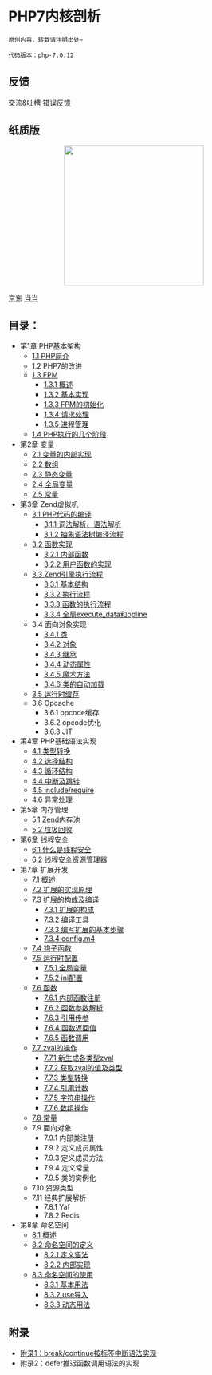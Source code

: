# PHP7内核剖析
````
原创内容，转载请注明出处~

代码版本：php-7.0.12
````
## 反馈
[交流&吐槽](https://github.com/pangudashu/php7-internal/issues/3)  [错误反馈](https://github.com/pangudashu/php7-internal/issues/2)

## 纸质版
<div align="center">
    <img src="img/book.jpg" height="280" >
</div>

[京东](https://item.jd.com/12267210.html)
[当当](http://product.dangdang.com/25185400.html)

## 目录：
* 第1章 PHP基本架构
   * [1.1 PHP简介](1/base_introduction.md)
   * 1.2 PHP7的改进
   * [1.3 FPM](1/fpm.md)
      * [1.3.1 概述](1/fpm.md)
      * [1.3.2 基本实现](1/fpm.md)
      * [1.3.3 FPM的初始化](1/fpm.md)
      * [1.3.4 请求处理](1/fpm.md)
      * [1.3.5 进程管理](1/fpm.md)
   * [1.4 PHP执行的几个阶段](1/base_process.md)
* 第2章 变量
   * [2.1 变量的内部实现](2/zval.md)
   * [2.2 数组](2/zend_ht.md)
   * [2.3 静态变量](2/static_var.md)
   * [2.4 全局变量](2/global_var.md)
   * [2.5 常量](2/zend_constant.md)
* 第3章 Zend虚拟机
   * [3.1 PHP代码的编译](3/zend_compile.md)
      * [3.1.1 词法解析、语法解析](3/zend_compile_parse.md)
      * [3.1.2 抽象语法树编译流程](3/zend_compile_opcode.md)
   * [3.2 函数实现](3/function_implement.md)
      * [3.2.1 内部函数](3/function_implement.md)
      * <a href="3/function_implement.md#用户自定义函数的实现">3.2.2 用户函数的实现</a>
   * [3.3 Zend引擎执行流程](3/zend_executor.md)
      * <a href="3/zend_executor.md#331-数据结构">3.3.1 基本结构</a>
      * <a href="3/zend_executor.md#332-执行流程">3.3.2 执行流程</a>
      * <a href="3/zend_executor.md#333-函数的执行流程">3.3.3 函数的执行流程</a>
      * [3.3.4 全局execute_data和opline](3/zend_global_register.md)
   * 3.4 面向对象实现
      * [3.4.1 类](3/zend_class.md)
      * [3.4.2 对象](3/zend_object.md)
      * [3.4.3 继承](3/zend_extends.md)
      * [3.4.4 动态属性](3/zend_prop.md)
      * [3.4.5 魔术方法](3/zend_magic_method.md)
      * [3.4.6 类的自动加载](3/zend_autoload.md)
   * [3.5 运行时缓存](3/zend_runtime_cache.md)
   * 3.6 Opcache
      * 3.6.1 opcode缓存
      * 3.6.2 opcode优化
      * 3.6.3 JIT
* 第4章 PHP基础语法实现
   * [4.1 类型转换](4/type.md)
   * [4.2 选择结构](4/if.md)
   * [4.3 循环结构](4/loop.md)
   * [4.4 中断及跳转](4/break.md)
   * [4.5 include/require](4/include.md)
   * [4.6 异常处理](4/exception.md)
* 第5章 内存管理
   * [5.1 Zend内存池](5/zend_alloc.md)
   * [5.2 垃圾回收](5/gc.md)
* 第6章 线程安全
   * [6.1 什么是线程安全](6/ts.md)
   * [6.2 线程安全资源管理器](6/ts.md)
* 第7章 扩展开发
   * [7.1 概述](7/intro.md)
   * [7.2 扩展的实现原理](7/implement.md)
   * [7.3 扩展的构成及编译](7/extension_intro.md)
      * [7.3.1 扩展的构成](7/extension_intro.md)
      * [7.3.2 编译工具](7/extension_intro.md)
      * [7.3.3 编写扩展的基本步骤](7/extension_intro.md)
      * [7.3.4 config.m4](7/extension_intro.md)
   * [7.4 钩子函数](7/hook.md)
   * [7.5 运行时配置](7/conf.md)
     * [7.5.1 全局变量](7/conf.md)
	 * [7.5.2 ini配置](7/conf.md)
   * [7.6 函数](7/func.md)
      * <a href="7/func.md#761-内部函数注册">7.6.1 内部函数注册</a>
      * <a href="7/func.md#762-函数参数解析">7.6.2 函数参数解析</a>
      * <a href="7/func.md#763-引用传参">7.6.3 引用传参</a>
      * <a href="7/func.md#764-函数返回值">7.6.4 函数返回值</a>
      * <a href="7/func.md#765-函数调用">7.6.5 函数调用</a>
   * [7.7 zval的操作](7/var.md)
      * [7.7.1 新生成各类型zval](7/var.md)
      * [7.7.2 获取zval的值及类型](7/var.md)
      * [7.7.3 类型转换](7/var.md)
      * [7.7.4 引用计数](7/var.md)
      * [7.7.5 字符串操作](7/var.md)
      * [7.7.6 数组操作](7/var.md)
   * [7.8 常量](7/constant.md)
   * 7.9 面向对象
      * 7.9.1 内部类注册
      * 7.9.2 定义成员属性
      * 7.9.3 定义成员方法
      * 7.9.4 定义常量
      * 7.9.5 类的实例化
   * 7.10 资源类型
   * 7.11 经典扩展解析
      * 7.8.1 Yaf
      * 7.8.2 Redis
* 第8章 命名空间
   * [8.1 概述](8/namespace.md)
   * [8.2 命名空间的定义](8/namespace.md)
      * [8.2.1 定义语法](8/namespace.md)
      * [8.2.2 内部实现](8/namespace.md)
   * [8.3 命名空间的使用](8/namespace.md)
      * [8.3.1 基本用法](8/namespace.md)
      * [8.3.2 use导入](8/namespace.md)
      * [8.3.3 动态用法](8/namespace.md)
 
## 附录
   * [附录1：break/continue按标签中断语法实现](try/break.md)
   * 附录2：defer推迟函数调用语法的实现

